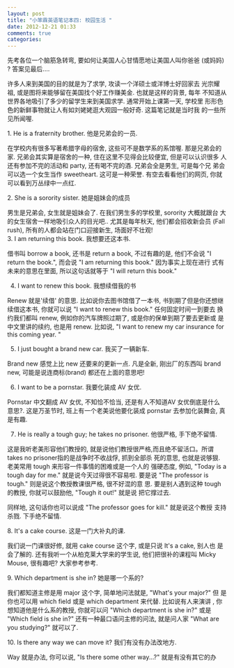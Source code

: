 ```yaml
---
layout: post
title: "小笨霖英语笔记本四: 校园生活 "
date: 2012-12-21 01:33
comments: true
categories: 
---
```


<p>先考各位一个脑筋急转弯, 要如何让美国人心甘情愿地让美国人叫你爸爸
(或妈妈) ? 答案见最后....</p>

许多人来到美国的目的就是为了求学, 攻读一个洋硕士或洋博士好回家去
光宗耀祖, 或是图将来能够留在美国找个好工作赚美金.  也就是这样的背景, 每年
不知道从世界各地吸引了多少的留学生来到美国求学.   通常开始上课第一天, 学校里
形形色色的新鲜事物就让人有如刘姥姥逛大观园一般好奇.   这篇笔记就是当时我
的一些所见所闻喔.

<p>1. He is a fraternity brother. 他是兄弟会的一员.</p>

在学校内有很多写著希腊字母的宿舍, 这些可不是数学系的系馆喔. 那是兄弟会的
家.  兄弟会其实算是宿舍的一种, 住在这里不见得会比较便宜, 但是可以认识很多
人还有参加不完的活动和 party, 还有喝不完的酒.  兄弟会全是男生, 可是每个兄
弟会可以选一个女生当作 sweetheart. 这可是一种荣誉. 有空去看看他们的网页, 
你就可以看到万丛绿中一点红.  

<p>2. She is a sorority sister. 她是姐妹会的成员</p>

男生是兄弟会, 女生就是姐妹会了. 在我们男生多的学校里, sorority 大概就跟台
大的女生宿舍一样地吸引众人的目光吧.. 尤其是每年秋天, 他们都会招收新会员 
(Fall rush), 所有的人都会站在门口迎接新生, 场面好不壮观!  
3. I am returning this book.
我想要还这本书. 

<p>借书叫 borrow a book, 还书是 return a book, 不过有趣的是, 他们不会说 "I 
return the book.", 而会说 "I am returning this book." 因为事实上现在进行
式有未来的意思在里面, 所以这句话就等于 "I will return this book."</p>
 
4. I want to renew this book. 我想续借我的书 

<p>Renew 就是'续借' 的意思. 比如说你去图书馆借了一本书, 书到期了但是你还想继
续借这本书, 你就可以说 "I want to renew this book."   任何固定时间一到要去
换约我们都叫 renew, 例如你的汽车牌照过期了, 或是你的保单到期了要去更新或
是中文里讲的续约, 也是用 renew.   比如说, "I want to renew my car insurance 
for this coming year. "  </p>

5. I just bought a brand new car. 我买了一辆新车. 

<p>Brand new 感觉上比 new 还要来的更新一点.  凡是全新, 刚出厂的东西叫 brand 
new, 可能是说连商标(brand) 都还在上面的意思吧!  </p> 

6. I  want to be a pornstar. 我要化装成 AV 女优. 

<p>Pornstar 中文翻成 AV 女优, 不知恰不恰当, 还是有人不知道AV 女优倒底是什么
意思?. 这是万圣节时, 班上有一个老美说他要化装成 pornstar 去参加化装舞会, 
真是有趣. </p>
 
7. He is really a tough guy; he takes no prisoner. 他很严格, 手下绝不留情. 

<p>这是我听老美形容他们教授的, 就是说他们教授很严格,而且绝不留活口。所谓takes no prisoner指的是战争时不收战俘, 抓到全部杀
死的意思, 也就是说够狠.  老美常用 tough 来形容一件事情的困难或是一个人的
强硬态度, 例如, "Today is a tough day for me." 就是说今天过得很不容易啦. 
 要是说 "The professor is tough."  则是说这个教授教课很严格, 很不好混的意
思. 要是别人遇到这种 tough 的教授, 你就可以鼓励他, "Tough it out!" 就是说
把它撑过去.</p>

同样地, 这句话你也可以说成 "The professor goes for kill." 就是说这个教授
支持杀戮. 下手绝不留情. 
 
<p>8. It's a cake course. 这是一门大补丸的课. </p>

我们说一门课很好修, 就用 cake course 这个字, 或是只说 It's a cake, 别人也
是会了解的. 还有我听一个从柏克莱大学来的学生说, 他们把很补的课程叫 Micky 
Mouse, 很有趣吧? 大家参考参考.  

<p>9. Which department is she in?  她是哪一个系的?</p>

我们都知道主修是用 major 这个字, 简单地问法就是, "What's your major?"  但
是你也可以用 which field 或是 which department 来代替.  比如说有人来演讲
, 你想知道他是什么系的教授, 你就可以问 "Which department is she in?" 或是
 "Which field is she in?"   还有一种最口语问主修的问法, 就是问人家 "What 
are you studying?"  就可以了.
 
<p>10. Is there any way we can move it? 我们有没有办法改地方. </p>

Way 就是办法, 你可以说, "Is there some other way...?" 就是有没有其它的办
